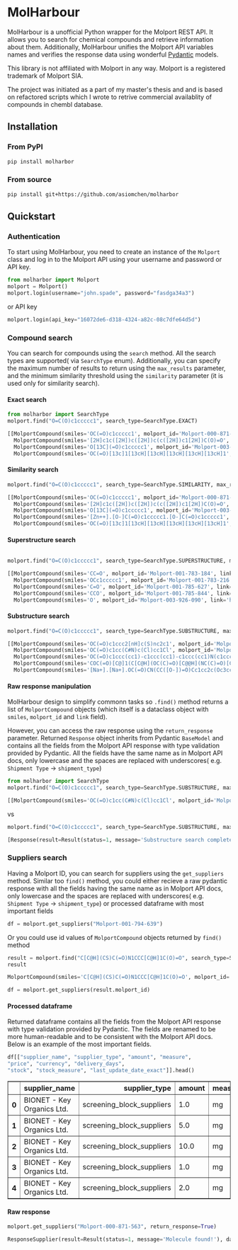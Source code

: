 
# MolHarbour

MolHarbour is a unofficial Python wrapper for the Molport REST API. It allows you to search for chemical compounds and retrieve information about them.
Additionally, MolHarbour unifies the Molport API variables names and verifies the response data using wonderful [Pydantic](https://github.com/pydantic/pydantic) models.

This library is not affiliated with Molport in any way. Molport is a registered trademark of Molport SIA.

The project was initiated as a part of my master's thesis and and is based on refactored scripts which I wrote to retrive commercial availablity of compounds in chembl database.

## Installation

### From PyPI

```bash
pip install molharbor
```

### From source

```bash
pip install git+https://github.com/asiomchen/molharbor

```

## Quickstart
### Authentication

To start using MolHarbour, you need to create an instance of the `Molport` class and log in to the Molport API using your username and password or API key.

```python
from molharbor import Molport
molport = Molport()
molport.login(username="john.spade", password="fasdga34a3")
```

or API key

```python
molport.login(api_key="16072de6-d318-4324-a82c-08c7dfe64d5d")
```

### Compound search

You can search for compounds using the `search` method. All the search types are supported( via `SearchType` enum).
Additionally, you can specify the maximum number of results to return using the `max_results` parameter, and the minimum similarity threshold using the `similarity` parameter (it is used only for similarity search).


#### Exact search

```python
from molharbor import SearchType
molport.find("O=C(O)c1ccccc1", search_type=SearchType.EXACT)

[[MolportCompound(smiles='OC(=O)c1ccccc1', molport_id='Molport-000-871-563', link='https://www.molport.com/shop/compound/Molport-000-871-563'),
  MolportCompound(smiles='[2H]c1c([2H])c([2H])c(c([2H])c1[2H])C(O)=O', molport_id='Molport-003-927-939', link='https://www.molport.com/shop/compound/Molport-003-927-939'),
  MolportCompound(smiles='O[13C](=O)c1ccccc1', molport_id='Molport-003-929-055', link='https://www.molport.com/shop/compound/Molport-003-929-055'),
  MolportCompound(smiles='OC(=O)[13c]1[13cH][13cH][13cH][13cH][13cH]1', molport_id='Molport-046-688-787', link='https://www.molport.com/shop/compound/Molport-046-688-787')]]

```

#### Similarity search

```python
molport.find("O=C(O)c1ccccc1", search_type=SearchType.SIMILARITY, max_results=5)

[[MolportCompound(smiles='OC(=O)c1ccccc1', molport_id='Molport-000-871-563', link='https://www.molport.com/shop/compound/Molport-000-871-563'),
  MolportCompound(smiles='[2H]c1c([2H])c([2H])c(c([2H])c1[2H])C(O)=O', molport_id='Molport-003-927-939', link='https://www.molport.com/shop/compound/Molport-003-927-939'),
  MolportCompound(smiles='O[13C](=O)c1ccccc1', molport_id='Molport-003-929-055', link='https://www.molport.com/shop/compound/Molport-003-929-055'),
  MolportCompound(smiles='[Zn++].[O-]C(=O)c1ccccc1.[O-]C(=O)c1ccccc1', molport_id='Molport-003-986-949', link='https://www.molport.com/shop/compound/Molport-003-986-949'),
  MolportCompound(smiles='OC(=O)[13c]1[13cH][13cH][13cH][13cH][13cH]1', molport_id='Molport-046-688-787', link='https://www.molport.com/shop/compound/Molport-046-688-787')]]

```

#### Superstructure search

```python

molport.find("O=C(O)c1ccccc1", search_type=SearchType.SUPERSTRUCTURE, max_results=5)

[[MolportCompound(smiles='CC=O', molport_id='Molport-001-783-184', link='https://www.molport.com/shop/compound/Molport-001-783-184'),
  MolportCompound(smiles='OCc1ccccc1', molport_id='Molport-001-783-216', link='https://www.molport.com/shop/compound/Molport-001-783-216'),
  MolportCompound(smiles='C=O', molport_id='Molport-001-785-627', link='https://www.molport.com/shop/compound/Molport-001-785-627'),
  MolportCompound(smiles='CCO', molport_id='Molport-001-785-844', link='https://www.molport.com/shop/compound/Molport-001-785-844'),
  MolportCompound(smiles='O', molport_id='Molport-003-926-090', link='https://www.molport.com/shop/compound/Molport-003-926-090')]]

```

#### Substructure search

```python
molport.find("O=C(O)c1ccccc1", search_type=SearchType.SUBSTRUCTURE, max_results=5)

[[MolportCompound(smiles='OC(=O)c1ccc2[nH]c(S)nc2c1', molport_id='Molport-000-004-519', link='https://www.molport.com/shop/compound/Molport-000-004-519'),
  MolportCompound(smiles='OC(=O)c1cc(C#N)c(Cl)cc1Cl', molport_id='Molport-051-434-827', link='https://www.molport.com/shop/compound/Molport-051-434-827'),
  MolportCompound(smiles='OC(=O)c1ccc(cc1)-c1ccc(cc1)-c1ccc(cc1)N(c1ccc(cc1)-c1ccc(cc1)-c1ccc(cc1)C(O)=O)c1ccc(cc1)-c1ccc(cc1)-c1ccc(cc1)C(O)=O', molport_id='Molport-051-434-831', link='https://www.molport.com/shop/compound/Molport-051-434-831'),
  MolportCompound(smiles='COC(=O)[C@]1(C[C@H](OC(C)=O)[C@@H](NC(C)=O)[C@@H](O1)[C@H](OC(C)=O)[C@@H](COC(C)=O)OC(C)=O)O[C@H]1[C@@H](OC(=O)c2ccccc2)[C@@H](COC(=O)c2ccccc2)O[C@@H](Oc2ccc(OC)cc2)[C@@H]1OC(=O)c1ccccc1', molport_id='Molport-051-434-926', link='https://www.molport.com/shop/compound/Molport-051-434-926'),
  MolportCompound(smiles='[Na+].[Na+].OC(=O)CN(CC([O-])=O)Cc1cc2c(Oc3cc(O)c(CN(CC(O)=O)CC([O-])=O)cc3C22OC(=O)c3ccccc23)cc1O', molport_id='Molport-051-435-130', link='https://www.molport.com/shop/compound/Molport-051-435-130')]]

```

#### Raw response manipulation

MolHarbour design to simplify commonn tasks so `.find()` method returns a list of `MolportCompound` objects (which itself is a dataclass object with `smiles`, `molport_id` and `link` field). 

However, you can access the raw response using the `return_response` parameter. Returned `Response` object inherits from Pydantic `BaseModel` and contains all the fields from the Molport API response with type validation provided by Pydantic.
All the fields have the same name as in Molport API docs, only lowercase and the spaces are replaced with underscores( e.g. `Shipment Type` -> `shipment_type`)

```python
from molharbor import SearchType
molport.find("O=C(O)c1ccccc1", search_type=SearchType.SUBSTRUCTURE, max_results=1, return_response=False)

[[MolportCompound(smiles='OC(=O)c1cc(C#N)c(Cl)cc1Cl', molport_id='Molport-051-434-827', link='https://www.molport.com/shop/compound/Molport-051-434-827')]]
```
vs

```python
molport.find("O=C(O)c1ccccc1", search_type=SearchType.SUBSTRUCTURE, max_results=1, return_response=True)

[Response(result=Result(status=1, message='Substructure search completed!'), data=Data(molecules=[Molecule(id=45........
```

### Suppliers search

Having a Molport ID, you can search for suppliers using the `get_suppliers` method. Similar too `find()` method, you could either recieve a raw pydantic response with all the fields having the same name as in Molport API docs, only lowercase and the spaces are replaced with underscores( e.g. `Shipment Type` -> `shipment_type`) or processed dataframe with most important fields

```python
df = molport.get_suppliers("Molport-001-794-639")
```

Or you could use id values of `MolportCompound` objects returned by `find()` method

```python
result = molport.find("C[C@H](CS)C(=O)N1CCC[C@H]1C(O)=O", search_type=SearchType.EXACT, max_results=1)[0]
result

MolportCompound(smiles='C[C@H](CS)C(=O)N1CCC[C@H]1C(O)=O', molport_id='Molport-001-794-639', link=...

df = molport.get_suppliers(result.molport_id)
```
#### Processed dataframe

Returned dataframe contains all the fields from the Molport API response with type validation provided by Pydantic. The fields are renamed to be more human-readable and to be consistent with the Molport API docs. Below is an example of the most important fields.

```python
df[["supplier_name", "supplier_type", "amount", "measure", 
"price", "currency", "delivery_days", 
"stock", "stock_measure", "last_update_date_exact"]].head()
```
<table border="1" class="dataframe">
  <thead>
    <tr style="text-align: right;">
      <th></th>
      <th>supplier_name</th>
      <th>supplier_type</th>
      <th>amount</th>
      <th>measure</th>
      <th>price</th>
      <th>currency</th>
      <th>delivery_days</th>
      <th>stock</th>
      <th>stock_measure</th>
      <th>last_update_date_exact</th>
    </tr>
  </thead>
  <tbody>
    <tr>
      <th>0</th>
      <td>BIONET - Key Organics Ltd.</td>
      <td>screening_block_suppliers</td>
      <td>1.0</td>
      <td>mg</td>
      <td>45.0</td>
      <td>USD</td>
      <td>4</td>
      <td>1187.6</td>
      <td>mg</td>
      <td>May 17, 2024</td>
    </tr>
    <tr>
      <th>1</th>
      <td>BIONET - Key Organics Ltd.</td>
      <td>screening_block_suppliers</td>
      <td>5.0</td>
      <td>mg</td>
      <td>53.0</td>
      <td>USD</td>
      <td>4</td>
      <td>1187.6</td>
      <td>mg</td>
      <td>May 17, 2024</td>
    </tr>
    <tr>
      <th>2</th>
      <td>BIONET - Key Organics Ltd.</td>
      <td>screening_block_suppliers</td>
      <td>10.0</td>
      <td>mg</td>
      <td>64.0</td>
      <td>USD</td>
      <td>4</td>
      <td>1187.6</td>
      <td>mg</td>
      <td>May 17, 2024</td>
    </tr>
    <tr>
      <th>3</th>
      <td>BIONET - Key Organics Ltd.</td>
      <td>screening_block_suppliers</td>
      <td>1.0</td>
      <td>mg</td>
      <td>45.0</td>
      <td>USD</td>
      <td>4</td>
      <td>1187.6</td>
      <td>mg</td>
      <td>May 17, 2024</td>
    </tr>
    <tr>
      <th>4</th>
      <td>BIONET - Key Organics Ltd.</td>
      <td>screening_block_suppliers</td>
      <td>2.0</td>
      <td>mg</td>
      <td>47.0</td>
      <td>USD</td>
      <td>4</td>
      <td>1187.6</td>
      <td>mg</td>
      <td>May 17, 2024</td>
    </tr>
  </tbody>
</table>

#### Raw response

```python
molport.get_suppliers("Molport-000-871-563", return_response=True)

ResponseSupplier(result=Result(status=1, message='Molecule found!'), data=DataSupplier(molecule=Molecule2(id=871563, molport_id='Molport-000-871-563', smiles='OC(=O)c1ccccc1', .....
```
